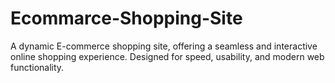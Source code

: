 # Ecommarce-Shopping-Site
 A dynamic E-commerce shopping site, offering a seamless and interactive online shopping experience. Designed for speed, usability, and modern web functionality.
